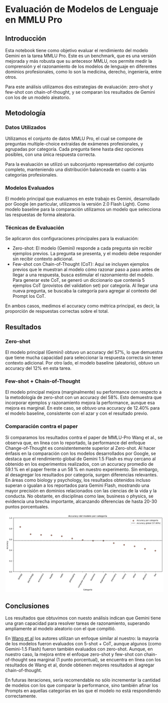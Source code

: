 # Evaluación de Modelos de Lenguaje en MMLU Pro

## Introducción

Esta notebook tiene como objetivo evaluar el rendimiento del modelo Gemini en la tarea MMLU Pro. Este es un benchmark, que es una versión mejorada y más robusta que su antecesor MMLU, nos permite medir la comprensión y el razonamiento de los modelos de lenguaje en diferentes dominios profesionales, como lo son la medicina, derecho, ingeniería, entre otros. 

Para este análisis utilizamos dos estrategias de evaluación: zero-shot y few-shot con chain-of-thought, y se comparan los resultados de Gemini con los de un modelo aleatorio.

## Metodología

### Datos Utilizados

Utilizamos el conjunto de datos MMLU Pro, el cual se compone de preguntas multiple-choice extraídas de exámenes profesionales, y agrupadas por categoría. Cada pregunta tiene hasta diez opciones posibles, con una única respuesta correcta.

Para la evaluación se utilizó un subconjunto representativo del conjunto completo, manteniendo una distribución balanceada en cuanto a las categorías profesionales.

### Modelos Evaluados

El modelo principal que evaluamos en este trabajo es Gemini, desarrollado por Google (en particular, utilizamos la versión 2.0 Flash Light). Como modelo baseline para la comparación utilizamos un modelo que selecciona las respuestas de forma aleatoria.

### Técnicas de Evaluación
Se aplicaron dos configuraciones principales para la evaluación:
- Zero-shot: El modelo (Gemini) responde a cada pregunta sin recibir ejemplos previos. La pregunta se presenta, y el modelo debe responder sin recibir contexto adicional.
- Few-shot con Chain-of-Thought (CoT): Aquí se incluyen ejemplos previos que le muestran al modelo cómo razonar paso a paso antes de llegar a una respuesta, busca estimular el razonamiento del modelo. Para generar este CoT, se generó un diccionario que contenía 5 ejemplos CoT (provistos del validation set) por categoría. Al llegar una nueva pregunta, se buscaba la categoría para agregar al contexto del Prompt los CoT.

En ambos casos, medimos el accuracy como métrica principal, es decir, la proporción de respuestas correctas sobre el total.

## Resultados

### Zero-shot

El modelo principal (Gemini) obtuvo un accuracy del 57%, lo que demuestra que tiene mucha capacidad para seleccionar la respuesta correcta sin tener contexto adicional. Por otro lado, el modelo baseline (aleatorio), obtuvo un accuracy del 12% en esta tarea.

### Few-shot + Chain-of-Thought

El modelo principal mejora (marginalmente) su performance con respecto a la metodología de zero-shot con un accuracy del 58%. Esto demuestra que incorporar ejemplos y razonamiento mejora la performance, aunque esa mejora es marginal. En este caso, se obtuvo una accuracy de 12.40% para el modelo baseline, consistente con el azar y con el resultado previo.

### Comparación contra el paper

Si comparamos los resultados contra el paper de MMLU-Pro Wang et al., se observa que, en línea con lo reportado, la performance del enfoque Change-of-Thought es consistentemente superior al Zero-shot. 
Al hacer énfasis en la comparación con los modelos desarrollados por Google, se destaca que el rendimiento global de Gemini 1.5 Flash es muy cercano al obtenido en los experimentos realizados, con un accuracy promedio de 59.1 % en el paper frente a un 58 % en nuestro experimento.
Sin embargo, al desagregar los resultados por categoría, surgen diferencias relevantes. En áreas como biology y psychology, los resultados obtenidos incluso superan o igualan a los reportados para Gemini Flash, mostrando una mayor precisión en dominios relacionados con las ciencias de la vida y la conducta. No obstante, en disciplinas como law, business o physics, se evidencia una brecha importante, alcanzando diferencias de hasta 20-30 puntos porcentuales.

![Accuracy por categoría](https://github.com/nicokossacoff/mmlu-pro-validation/raw/main/data/Accuracy_by_cat.png)


## Conclusiones

Los resultados que obtuvimos con nuesto análisis indican que Gemini tiene una gran capacidad para resolver tareas de razonamiento, superando ampliamente al modelo aleatorio con el que compitió. 

En [Wang et al](https://arxiv.org/abs/2406.01574) los autores utilizan un enfoque similar al nuestro: la mayoría de los modelos fueron evaluados con 5-shot + CoT, aunque algunos (como Gemini-1.5 Flash) fueron también evaluados con zero-shot. Aunque, en nuestro caso, la mejora entre el enfoque zero-shot y few-shot con chain-of-thought sea marginal (1 punto porcentual), se encuentra en línea con los resultados de Wang et al, donde obtienen mejores resultados al agregar chain-of-thought.

En futuras iteraciones, sería recomendable no sólo incrementar la cantidad de modelos con los que comparar la performance, sino también afinar los Prompts en aquellas categorías en las que el modelo no está respondiendo correctamente.

